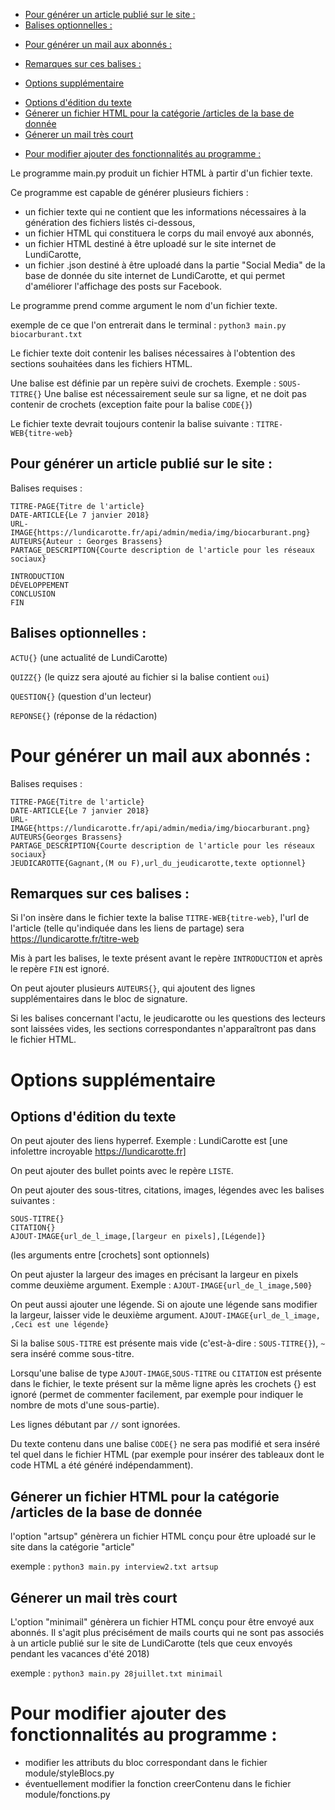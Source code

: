 * [Pour générer un article publié sur le site :](#pour-g-n-rer-un-article-publi--sur-le-site--)
* [Balises optionnelles :](#balises-optionnelles--)
- [Pour générer un mail aux abonnés :](#pour-g-n-rer-un-mail-aux-abonn-s--)
* [Remarques sur ces balises :](#remarques-sur-ces-balises--)
- [Options supplémentaire](#options-suppl-mentaire)
* [Options d'édition du texte](#options-d--dition-du-texte)
* [Génerer un fichier HTML pour la catégorie /articles de la base de donnée](#g-nerer-un-fichier-html-pour-la-cat-gorie--articles-de-la-base-de-donn-e)
* [Génerer un mail très court](#g-nerer-un-mail-tr-s-court)
- [Pour modifier ajouter des fonctionnalités au programme :](#pour-modifier-ajouter-des-fonctionnalit-s-au-programme--)

Le programme main.py produit un fichier HTML à partir d'un fichier texte.

Ce programme est capable de générer plusieurs fichiers :

- un fichier texte qui ne contient que les informations nécessaires à la génération des fichiers listés ci-dessous,
- un fichier HTML qui constituera le corps du mail envoyé aux abonnés,
- un fichier HTML destiné à être uploadé sur le site internet de LundiCarotte,
- un fichier .json destiné à être uploadé dans la partie "Social Media" de la base de donnée du site internet de LundiCarotte, et qui permet d'améliorer l'affichage des posts sur Facebook.

Le programme prend comme argument le nom d'un fichier texte.

exemple de ce que l'on entrerait dans le terminal :
`python3 main.py biocarburant.txt`

Le fichier texte doit contenir les balises nécessaires à l'obtention des sections souhaitées dans les fichiers HTML.

Une balise est définie par un repère suivi de crochets.
Exemple : `SOUS-TITRE{}`
Une balise est nécessairement seule sur sa ligne, et ne doit pas contenir de crochets (exception faite pour la balise `CODE{}`)


Le fichier texte devrait toujours contenir la balise suivante :
`TITRE-WEB{titre-web}`

## Pour générer un article publié sur le site :

Balises requises :

```
TITRE-PAGE{Titre de l'article}
DATE-ARTICLE{Le 7 janvier 2018}
URL-IMAGE{https://lundicarotte.fr/api/admin/media/img/biocarburant.png}
AUTEURS{Auteur : Georges Brassens}
PARTAGE_DESCRIPTION{Courte description de l'article pour les réseaux sociaux}

INTRODUCTION
DÉVELOPPEMENT
CONCLUSION
FIN
```

## Balises optionnelles :

`ACTU{}` (une actualité de LundiCarotte)

`QUIZZ{}` (le quizz sera ajouté au fichier si la balise contient `oui`)

`QUESTION{}` (question d'un lecteur)

`REPONSE{}` (réponse de la rédaction)

# Pour générer un mail aux abonnés :

Balises requises :

```
TITRE-PAGE{Titre de l'article}
DATE-ARTICLE{Le 7 janvier 2018}
URL-IMAGE{https://lundicarotte.fr/api/admin/media/img/biocarburant.png}
AUTEURS{Georges Brassens}
PARTAGE_DESCRIPTION{Courte description de l'article pour les réseaux sociaux}
JEUDICAROTTE{Gagnant,(M ou F),url_du_jeudicarotte,texte optionnel}
```

## Remarques sur ces balises :
Si l'on insère dans le fichier texte la balise `TITRE-WEB{titre-web}`, l'url de l'article (telle qu'indiquée dans les liens de partage) sera https://lundicarotte.fr/titre-web

Mis à part les balises, le texte présent avant le repère `INTRODUCTION` et après le repère `FIN` est ignoré.

On peut ajouter plusieurs `AUTEURS{}`, qui ajoutent des lignes supplémentaires dans le bloc de signature.

Si les balises concernant l'actu, le jeudicarotte ou les questions des lecteurs sont laissées vides, les sections correspondantes n'apparaîtront pas dans le fichier HTML.


# Options supplémentaire

## Options d'édition du texte

On peut ajouter des liens hyperref.
Exemple : LundiCarotte est [une infolettre incroyable https://lundicarotte.fr]

On peut ajouter des bullet points avec le repère `LISTE`.

On peut ajouter des sous-titres, citations, images, légendes avec les balises suivantes :
```
SOUS-TITRE{}
CITATION{}
AJOUT-IMAGE{url_de_l_image,[largeur en pixels],[Légende]}
```
(les arguments entre [crochets] sont optionnels)


On peut ajuster la largeur des images en précisant la largeur en pixels comme deuxième argument.
Exemple :
`AJOUT-IMAGE{url_de_l_image,500}`

On peut aussi ajouter une légende.
Si on ajoute une légende sans modifier la largeur, laisser vide le deuxième argument.
`AJOUT-IMAGE{url_de_l_image, ,Ceci est une légende}`

Si la balise `SOUS-TITRE` est présente mais vide (c'est-à-dire : `SOUS-TITRE{}`), `~` sera inséré comme sous-titre.


Lorsqu'une balise de type `AJOUT-IMAGE`,`SOUS-TITRE` ou `CITATION` est présente dans le fichier, le texte présent sur la même ligne après les crochets {} est ignoré (permet de commenter facilement, par exemple pour indiquer le nombre de mots d'une sous-partie).

Les lignes débutant par `//` sont ignorées.

Du texte contenu dans une balise `CODE{}` ne sera pas modifié et sera inséré tel quel dans le fichier HTML (par exemple pour insérer des tableaux dont le code HTML a été généré indépendamment).




## Génerer un fichier HTML pour la catégorie /articles de la base de donnée

l'option "artsup" génèrera un fichier HTML conçu pour être uploadé sur le site dans la catégorie "article"

exemple :
`python3 main.py interview2.txt artsup`



## Génerer un mail très court

L'option "minimail" génèrera un fichier HTML conçu pour être envoyé aux abonnés.
Il s'agit plus précisément de mails courts qui ne sont pas associés à un article publié sur le site de LundiCarotte
(tels que ceux envoyés pendant les vacances d'été 2018)

exemple :
`python3 main.py 28juillet.txt minimail`


# Pour modifier ajouter des fonctionnalités au programme :

- modifier les attributs du bloc correspondant dans le fichier module/styleBlocs.py
- éventuellement modifier la fonction creerContenu dans le fichier module/fonctions.py
